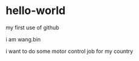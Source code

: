 # hello-world
my first use of github

i am wang.bin

i want to do some motor control job for my country


